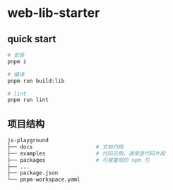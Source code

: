 # web-lib-starter

## quick start

```bash
# 安装
pnpm i

# 编译
pnpm run build:lib

# lint
pnpm run lint
```

## 项目结构

```bash
js-playground
├── docs                    # 文档归档
├── examples                # 代码示例，通常是代码片段
├── packages                # 可被重用的 npm 包
├── ...
├── package.json
└── pnpm-workspace.yaml
```
